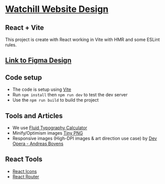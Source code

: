 # [Watchill Website Design](#about-the-code-setup)

## React + Vite

This project is create with React working in Vite with HMR and some ESLint rules.

## [Link to Figma Design](https://www.figma.com/file/liNg2dg3xyXmhfyJffAAii/Watchill?type=design&node-id=0-1&mode=design&t=91osldOBABKYC6eW-0)

## Code setup

- The code is setup using [Vite](https://vitejs.dev/)
- Run `npm install` then `npm run dev` to test the dev server
- Use the `npm run build` to build the project

## Tools and Articles

- We use [Fluid Typography Calculator](https://royalfig.github.io/fluid-typography-calculator/)
- Minify/Optimism images [Tiny PNG](https://tinypng.com)
- Responsive images (High-DPI images & art direction use case) by [Dev Opera - Andreas Bovens](https://dev.opera.com/articles/responsive-images/)


## React Tools

- [React Icons](https://react-icons.github.io/react-icons/)
- [React Router](https://reactrouter.com/en/main)